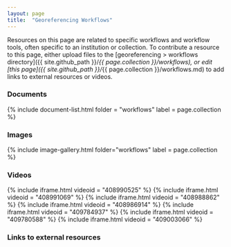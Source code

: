 ```yaml
---
layout: page
title:  "Georeferencing Workflows"
---
```


Resources on this page are related to specific workflows and workflow tools, often specific to an institution or collection. To contribute a resource to this page, either upload files to the [georeferencing > workflows directory]({{ site.github_path }}/_{{ page.collection }}/workflows), or edit [this page]({{ site.github_path }}/_{{ page.collection }}/workflows.md) to add links to external resources or videos.

### Documents

{% include document-list.html folder = "workflows" label = page.collection %}

### Images

{% include image-gallery.html folder="workflows" label = page.collection %}

### Videos

{% include iframe.html videoid = "408990525" %}
{% include iframe.html videoid = "408991069" %}
{% include iframe.html videoid = "408988862" %}
{% include iframe.html videoid = "408986914" %}
{% include iframe.html videoid = "409784937" %}
{% include iframe.html videoid = "409780588" %}
{% include iframe.html videoid = "409003066" %}

### Links to external resources
